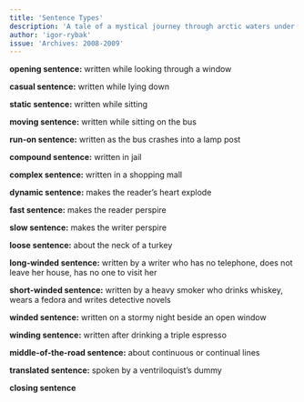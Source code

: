 ```yaml
---
title: 'Sentence Types'
description: 'A tale of a mystical journey through arctic waters under a celestial dance.'
author: 'igor-rybak'
issue: 'Archives: 2008-2009'
---
```


**opening sentence:** written while looking through a window

**casual sentence:** written while lying down

**static sentence:** written while sitting

**moving sentence:** written while sitting on the bus

**run-on sentence:** written as the bus crashes into a lamp post

**compound sentence:** written in jail

**complex sentence:** written in a shopping mall

**dynamic sentence:** makes the reader’s heart explode

**fast sentence:** makes the reader perspire

**slow sentence:** makes the writer perspire

**loose sentence:** about the neck of a turkey

**long-winded sentence:** written by a writer who has no telephone, does not leave her house, has no one to visit her

**short-winded sentence:** written by a heavy smoker who drinks whiskey, wears a fedora and writes detective novels

**winded sentence:** written on a stormy night beside an open window

**winding sentence:** written after drinking a triple espresso

**middle-of-the-road sentence:** about continuous or continual lines

**translated sentence:** spoken by a ventriloquist’s dummy

**closing sentence**